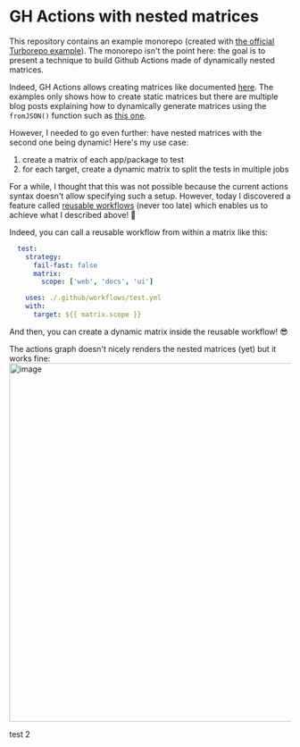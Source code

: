 # GH Actions with nested matrices

This repository contains an example monorepo (created with [the official Turborepo example](https://turbo.build/repo/docs/getting-started/create-new)).
The monorepo isn't the point here: the goal is to present a technique to build Github Actions made of dynamically nested matrices.

Indeed, GH Actions allows creating matrices like documented [here](https://docs.github.com/en/actions/using-jobs/using-a-matrix-for-your-jobs).
The examples only shows how to create static matrices but there are multiple blog posts explaining how to dynamically generate matrices using the `fromJSON()` function such as [this one](https://michaelheap.com/dynamic-matrix-generation-github-actions/).

However, I needed to go even further: have nested matrices with the second one being dynamic! 
Here's my use case:
1. create a matrix of each app/package to test
2. for each target, create a dynamic matrix to split the tests in multiple jobs

For a while, I thought that this was not possible because the current actions syntax doesn't allow specifying such a setup.
However, today I discovered a feature called [reusable workflows](https://docs.github.com/en/actions/using-workflows/reusing-workflow) (never too late) which enables us to achieve what I described above! 🎉

Indeed, you can call a reusable workflow from within a matrix like this:
```yaml
  test:
    strategy:
      fail-fast: false
      matrix:
        scope: ['web', 'docs', 'ui']

    uses: ./.github/workflows/test.yml
    with:
      target: ${{ matrix.scope }}
 ```
 
 And then, you can create a dynamic matrix inside the reusable workflow! 😎
 
 The actions graph doesn't nicely renders the nested matrices (yet) but it works fine:
 <img width="642" alt="image" src="https://user-images.githubusercontent.com/2678610/201440067-df12f2e3-897d-4d30-bb8f-2887a0a88883.png">

 
test 2